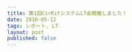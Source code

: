 ```yaml
---
title: 第1回CirKitシステムLT会開催しました！
date: 2016-05-12
tags: レポート, LT
layout: post
published: false
---
```


